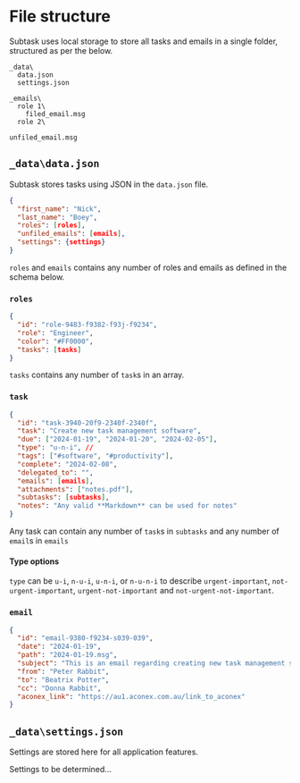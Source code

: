 # File structure

Subtask uses local storage to store all tasks and emails in a single folder, structured as per the below.

```
_data\
  data.json
  settings.json

_emails\
  role 1\
    filed_email.msg
  role 2\

unfiled_email.msg
```

## `_data\data.json`

Subtask stores tasks using JSON in the `data.json` file.

```JSON
{
  "first_name": "Nick",
  "last_name": "Boey",
  "roles": [roles],
  "unfiled_emails": [emails],
  "settings": {settings}
}
```

`roles` and `emails` contains any number of roles and emails as defined in the schema below.

### `roles`

```JSON
{
  "id": "role-9483-f9382-f93j-f9234",
  "role": "Engineer",
  "color": "#FF0000",
  "tasks": [tasks]
}
```

`tasks` contains any number of `task`s in an array.

### `task`

```JSON
{
  "id": "task-3940-20f9-2340f-2340f",
  "task": "Create new task management software",
  "due": ["2024-01-19", "2024-01-20", "2024-02-05"],
  "type": "u-n-i", // 
  "tags": ["#software", "#productivity"],
  "complete": "2024-02-08",
  "delegated_to": "",
  "emails": [emails],
  "attachments": ["notes.pdf"],
  "subtasks": [subtasks],
  "notes": "Any valid **Markdown** can be used for notes"
}
```
Any task can contain any number of `task`s in `subtasks` and any number of `email`s in `emails`

#### Type options
`type` can be `u-i`, `n-u-i`, `u-n-i`, or `n-u-n-i` to describe `urgent-important`, `not-urgent-important`, `urgent-not-important` and `not-urgent-not-important`.


### `email`

```JSON
{
  "id": "email-9380-f9234-s039-039",
  "date": "2024-01-19",
  "path": "2024-01-19.msg",
  "subject": "This is an email regarding creating new task management software",
  "from": "Peter Rabbit",
  "to": "Beatrix Potter",
  "cc": "Donna Rabbit",
  "aconex_link": "https://au1.aconex.com.au/link_to_aconex"
}
```
## `_data\settings.json`

Settings are stored here for all application features.

Settings to be determined...